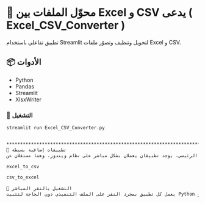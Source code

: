 # 📝 محوّل الملفات بين Excel و CSV  يدعى ( Excel_CSV_Converter )

تطبيق تفاعلي باستخدام Streamlit لتحويل وتنظيف وتصوّر ملفات Excel و CSV.

## 📦 الأدوات
- Python
- Pandas
- Streamlit
- XlsxWriter

### 🚀 التشغيل
```bash
streamlit run Excel_CSV_Converter.py


************************************************************************************************
🧩 تطبيقات إضافية بسيطة
بالإضافة إلى التطبيق الرئيسي، يوجد تطبيقان يعملان بشكل مباشر على نظام ويندوز، وهما مستقلان عن Excel_CSV_Converter:

excel_to_csv

csv_to_excel

🔧 التشغيل بالنقر المباشر
يعمل كل تطبيق بمجرد النقر على الملف التنفيذي دون الحاجة لتثبيت Python أو Streamlit.